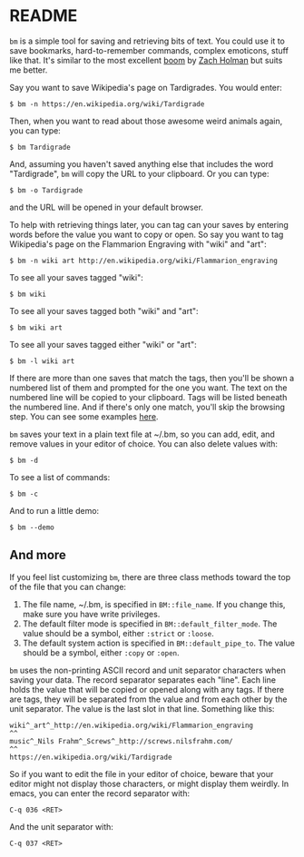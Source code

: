 # README

`bm` is a simple tool for saving and retrieving bits of text. You could use it to save bookmarks, hard-to-remember commands, complex emoticons, stuff like that. It's similar to the most excellent [boom][] by [Zach Holman][zh] but suits me better.

Say you want to save Wikipedia's page on Tardigrades. You would enter:

	$ bm -n https://en.wikipedia.org/wiki/Tardigrade

Then, when you want to read about those awesome weird animals again, you can type:

	$ bm Tardigrade

And, assuming you haven't saved anything else that includes the word "Tardigrade", `bm` will copy the URL to your clipboard. Or you can type:

	$ bm -o Tardigrade

and the URL will be opened in your default browser.

To help with retrieving things later, you can tag can your saves by entering words before the value you want to copy or open. So say you want to tag Wikipedia's page on the Flammarion Engraving with "wiki" and "art":

	$ bm -n wiki art http://en.wikipedia.org/wiki/Flammarion_engraving

To see all your saves tagged "wiki":

	$ bm wiki

To see all your saves tagged both "wiki" and "art":

	$ bm wiki art

To see all your saves tagged either "wiki" or "art":

	$ bm -l wiki art

If there are more than one saves that match the tags, then you'll be shown a numbered list of them and prompted for the one you want. The text on the numbered line will be copied to your clipboard. Tags will be listed beneath the numbered line. And if there's only one match, you'll skip the browsing step. You can see some examples [here][rfmbm].

`bm` saves your text in a plain text file at ~/.bm, so you can add, edit, and remove values in your editor of choice. You can also delete values with:

	$ bm -d

To see a list of commands:

	$ bm -c

And to run a little demo:

	$ bm --demo



## And more

If you feel list customizing `bm`, there are three class methods toward the top of the file that you can change:

1. The file name, ~/.bm, is specified in `BM::file_name`. If you change this, make sure you have write privileges.
2. The default filter mode is specified in `BM::default_filter_mode`. The value should be a symbol, either `:strict` or `:loose`.
3. The default system action is specified in `BM::default_pipe_to`. The value should be a symbol, either `:copy` or `:open`.

`bm` uses the non-printing ASCII record and unit separator characters when saving your data. The record separator separates each "line". Each line holds the value that will be copied or opened along with any tags. If there are tags, they will be separated from the value and from each other by the unit separator. The value is the last slot in that line. Something like this:

	wiki^_art^_http://en.wikipedia.org/wiki/Flammarion_engraving
	^^
	music^_Nils Frahm^_Screws^_http://screws.nilsfrahm.com/
	^^
	https://en.wikipedia.org/wiki/Tardigrade

So if you want to edit the file in your editor of choice, beware that your editor might not display those characters, or might display them weirdly. In emacs, you can enter the record separator with:

	C-q 036 <RET>

And the unit separator with:

	C-q 037 <RET>




[zh]: http://zachholman.com/
[boom]: http://zachholman.com/boom/
[rfmbm]: http://richardmavis.info/bm
